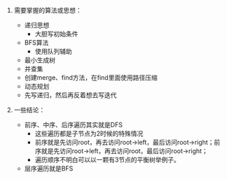 1. 需要掌握的算法或思想：
    - 递归思想
      - 大胆写初始条件
    - BFS算法
      - 使用队列辅助
    - 最小生成树
    - 并查集
     - 创建merge、find方法，在find里面使用路径压缩
    - 动态规划
     - 先写递归，然后再反着想去写迭代
   
2. 一些结论：
   - 前序、中序、后序遍历其实就是DFS
     - 这些遍历都是子节点为2时候的特殊情况
     - 前序就是先访问root，再去访问root->left，最后访问root->right；前序就是先访问root->left，再去访问root，最后访问root->right；
     - 遍历顺序不明白可以以一颗有3节点的平衡树举例子。 
   - 层序遍历就是BFS